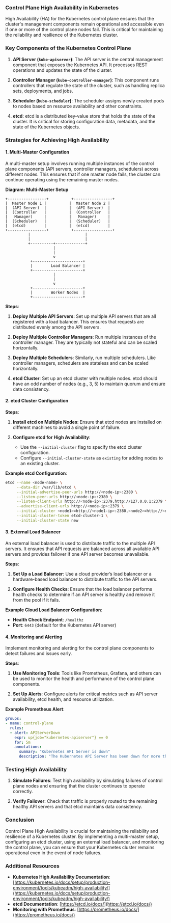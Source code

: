 ### Control Plane High Availability in Kubernetes

High Availability (HA) for the Kubernetes control plane ensures that the cluster's management components remain operational and accessible even if one or more of the control plane nodes fail. This is critical for maintaining the reliability and resilience of the Kubernetes cluster.

### Key Components of the Kubernetes Control Plane

1. **API Server (`kube-apiserver`)**: The API server is the central management component that exposes the Kubernetes API. It processes REST operations and updates the state of the cluster.

2. **Controller Manager (`kube-controller-manager`)**: This component runs controllers that regulate the state of the cluster, such as handling replica sets, deployments, and jobs.

3. **Scheduler (`kube-scheduler`)**: The scheduler assigns newly created pods to nodes based on resource availability and other constraints.

4. **etcd**: etcd is a distributed key-value store that holds the state of the cluster. It is critical for storing configuration data, metadata, and the state of the Kubernetes objects.

### Strategies for Achieving High Availability

#### 1. **Multi-Master Configuration**

A multi-master setup involves running multiple instances of the control plane components (API servers, controller managers, schedulers) across different nodes. This ensures that if one master node fails, the cluster can continue operating using the remaining master nodes.

**Diagram: Multi-Master Setup**

```plaintext
+-----------------+          +-----------------+
|  Master Node 1 |          |  Master Node 2 |
|  (API Server)  |          |  (API Server)  |
|  (Controller   |          |  (Controller   |
|   Manager)     |          |   Manager)     |
|  (Scheduler)   |          |  (Scheduler)   |
|  (etcd)        |          |  (etcd)        |
+-----------------+          +-----------------+
          |                        |
          |                        |
          +----------+-------------+
                     |
                     |
                     v
           +----------------------+
           |        Load Balancer |
           +----------------------+
                     |
                     |
                     v
           +----------------------+
           |        Worker Nodes  |
           +----------------------+
```

**Steps**:

1. **Deploy Multiple API Servers**: Set up multiple API servers that are all registered with a load balancer. This ensures that requests are distributed evenly among the API servers.

2. **Deploy Multiple Controller Managers**: Run multiple instances of the controller manager. They are typically not stateful and can be scaled horizontally.

3. **Deploy Multiple Schedulers**: Similarly, run multiple schedulers. Like controller managers, schedulers are stateless and can be scaled horizontally.

4. **etcd Cluster**: Set up an etcd cluster with multiple nodes. etcd should have an odd number of nodes (e.g., 3, 5) to maintain quorum and ensure data consistency.

#### 2. **etcd Cluster Configuration**

**Steps**:

1. **Install etcd on Multiple Nodes**: Ensure that etcd nodes are installed on different machines to avoid a single point of failure.

2. **Configure etcd for High Availability**:
   - Use the `--initial-cluster` flag to specify the etcd cluster configuration.
   - Configure `--initial-cluster-state` as `existing` for adding nodes to an existing cluster.

**Example etcd Configuration**:
```sh
etcd --name <node-name> \
     --data-dir /var/lib/etcd \
     --initial-advertise-peer-urls http://<node-ip>:2380 \
     --listen-peer-urls http://<node-ip>:2380 \
     --listen-client-urls http://<node-ip>:2379,http://127.0.0.1:2379 \
     --advertise-client-urls http://<node-ip>:2379 \
     --initial-cluster <node1>=http://<node1-ip>:2380,<node2>=http://<node2-ip>:2380,<node3>=http://<node3-ip>:2380 \
     --initial-cluster-token etcd-cluster-1 \
     --initial-cluster-state new
```

#### 3. **External Load Balancer**

An external load balancer is used to distribute traffic to the multiple API servers. It ensures that API requests are balanced across all available API servers and provides failover if one API server becomes unavailable.

**Steps**:

1. **Set Up a Load Balancer**: Use a cloud provider’s load balancer or a hardware-based load balancer to distribute traffic to the API servers.

2. **Configure Health Checks**: Ensure that the load balancer performs health checks to determine if an API server is healthy and remove it from the pool if it fails.

**Example Cloud Load Balancer Configuration**:
   - **Health Check Endpoint**: `/healthz`
   - **Port**: `6443` (default for the Kubernetes API server)

#### 4. **Monitoring and Alerting**

Implement monitoring and alerting for the control plane components to detect failures and issues early.

**Steps**:

1. **Use Monitoring Tools**: Tools like Prometheus, Grafana, and others can be used to monitor the health and performance of the control plane components.

2. **Set Up Alerts**: Configure alerts for critical metrics such as API server availability, etcd health, and resource utilization.

**Example Prometheus Alert**:
```yaml
groups:
- name: control-plane
  rules:
  - alert: APIServerDown
    expr: up{job="kubernetes-apiserver"} == 0
    for: 5m
    annotations:
      summary: "Kubernetes API Server is down"
      description: "The Kubernetes API Server has been down for more than 5 minutes."
```

### Testing High Availability

1. **Simulate Failures**: Test high availability by simulating failures of control plane nodes and ensuring that the cluster continues to operate correctly.

2. **Verify Failover**: Check that traffic is properly routed to the remaining healthy API servers and that etcd maintains data consistency.

### Conclusion

Control Plane High Availability is crucial for maintaining the reliability and resilience of a Kubernetes cluster. By implementing a multi-master setup, configuring an etcd cluster, using an external load balancer, and monitoring the control plane, you can ensure that your Kubernetes cluster remains operational even in the event of node failures.

### Additional Resources

- **Kubernetes High Availability Documentation**: [https://kubernetes.io/docs/setup/production-environment/tools/kubeadm/high-availability/](https://kubernetes.io/docs/setup/production-environment/tools/kubeadm/high-availability/)
- **etcd Documentation**: [https://etcd.io/docs/](https://etcd.io/docs/)
- **Monitoring with Prometheus**: [https://prometheus.io/docs/](https://prometheus.io/docs/)

